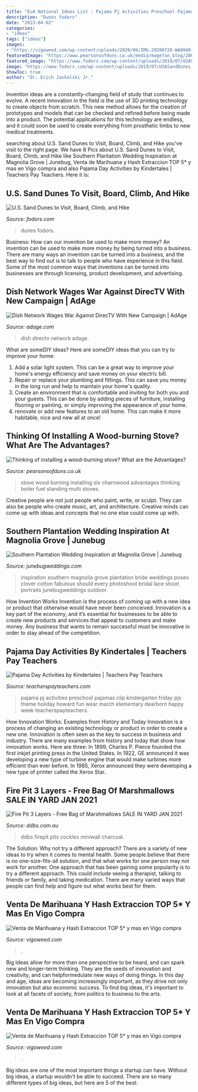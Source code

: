 ```yaml
---
title: "Eu4 National Ideas List : Pajama Pj Activities Preschool Pajamas Clip Kindergarten Friday Pjs Theme Holiday Howard Fun Wear March Elementary Dearborn Happy Week Teacherspayteachers"
description: "Dunes fodors"
date: "2023-04-02"
categories:
- "ideas"
tags: ["ideas"]
images:
- "https://vigoweed.com/wp-content/uploads/2020/09/IMG-20200728-WA0040-768x1024.jpg"
featuredImage: "https://www.pearsonsofduns.co.uk/media/magefan_blog/2005-06-17_09.34.05.jpg"
featured_image: "https://www.fodors.com/wp-content/uploads/2019/07/USASandDunes__HERO_iStock-934652468-1200x800.jpg"
image: "https://www.fodors.com/wp-content/uploads/2019/07/USASandDunes__HERO_iStock-934652468-1200x800.jpg"
ShowToc: true
author: "Dr. Erich Jaskolski Jr."
---
```



Invention ideas are a constantly-changing field of study that continues to evolve. A recent innovation in the field is the use of 3D printing technology to create objects from scratch. This new method allows for the creation of prototypes and models that can be checked and refined before being made into a product. The potential applications for this technology are endless, and it could soon be used to create everything from prosthetic limbs to new medical treatments.

	

		
searching about U.S. Sand Dunes to Visit, Board, Climb, and Hike you've visit to the right page. We have 8 Pics about U.S. Sand Dunes to Visit, Board, Climb, and Hike like Southern Plantation Wedding Inspiration at Magnolia Grove | Junebug, Venta de Marihuana y Hash Extraccion TOP 5* y mas en Vigo compra and also Pajama Day Activities by Kindertales | Teachers Pay Teachers. Here it is:
		
    
## U.S. Sand Dunes To Visit, Board, Climb, And Hike

<img loading=lazy src="https://www.fodors.com/wp-content/uploads/2019/07/USASandDunes__HERO_iStock-934652468-1200x800.jpg" onerror="this.onerror=null;this.src='https://tse3.mm.bing.net/th?id=OIP.Chu5IuGuWGxL9eMwufXRKgHaE8&amp;pid=15.1';" alt="U.S. Sand Dunes to Visit, Board, Climb, and Hike">

_Source: fodors.com_

>dunes fodors. 

	

Business: How can our invention be used to make more money?
An invention can be used to make more money by being turned into a business. There are many ways an invention can be turned into a business, and the best way to find out is to talk to people who have experience in this field. Some of the most common ways that inventions can be turned into businesses are through licensing, product development, and advertising.

    
## Dish Network Wages War Against DirecTV With New Campaign | AdAge

<img loading=lazy src="https://s3-prod.adage.com/s3fs-public/styles/800x600/public/dish-directv-020110.jpg" onerror="this.onerror=null;this.src='https://tse2.mm.bing.net/th?id=OIP.aIppKnGsZuWKXyfiFCGpHwHaFj&amp;pid=15.1';" alt="Dish Network Wages War Against DirecTV With New Campaign | AdAge">

_Source: adage.com_

>dish directv network adage. 

	

What are someDIY ideas?
Here are someDIY ideas that you can try to improve your home:
1. Add a solar light system. This can be a great way to improve your home's energy efficiency and save money on your electric bill.
2. Repair or replace your plumbing and fittings. This can save you money in the long run and help to maintain your home's quality.
3. Create an environment that is comfortable and inviting for both you and your guests. This can be done by adding pieces of furniture, installing flooring or painting, or simply improving the appearance of your home.
4. renovate or add new features to an old home. This can make it more habitable, nice and new all at once!

    
## Thinking Of Installing A Wood-burning Stove? What Are The Advantages?

<img loading=lazy src="https://www.pearsonsofduns.co.uk/media/magefan_blog/2005-06-17_09.34.05.jpg" onerror="this.onerror=null;this.src='https://tse3.mm.bing.net/th?id=OIP.KKiYDYzv1zexJXXn02taYwHaLv&amp;pid=15.1';" alt="Thinking of installing a wood-burning stove? What are the Advantages?">

_Source: pearsonsofduns.co.uk_

>stove wood burning installing slx charnwood advantages thinking boiler fuel standing multi stoves. 

	

Creative people are not just people who paint, write, or sculpt. They can also be people who create music, art, and architecture. Creative minds can come up with ideas and concepts that no one else could come up with.

    
## Southern Plantation Wedding Inspiration At Magnolia Grove | Junebug

<img loading=lazy src="http://junebugweddings.com/wedding-blog/wp-content/uploads/2015/12/Southern-Plantation-Wedding-Inspiration-at-Magnolia-Grove-Cotton-and-Clover-Photography-31-600x899.jpg" onerror="this.onerror=null;this.src='https://tse2.mm.bing.net/th?id=OIP.8lVXZQT---9xUHNr66e7-gHaLG&amp;pid=15.1';" alt="Southern Plantation Wedding Inspiration at Magnolia Grove | Junebug">

_Source: junebugweddings.com_

>inspiration southern magnolia grove plantation bride weddings poses clover cotton fabulous should every photoshoot bridal lace shoot portraits junebugweddings outdoor. 

	

How Invention Works
Invention is the process of coming up with a new idea or product that otherwise would have never been conceived. Innovation is a key part of the economy, and it’s essential for businesses to be able to create new products and services that appeal to customers and make money. Any business that wants to remain successful must be innovative in order to stay ahead of the competition.

    
## Pajama Day Activities By Kindertales | Teachers Pay Teachers

<img loading=lazy src="https://ecdn.teacherspayteachers.com/thumbitem/Pajama-Day-Activities-3178210-1500873632/original-3178210-1.jpg" onerror="this.onerror=null;this.src='https://tse4.mm.bing.net/th?id=OIP.XA7KD0rgOIXzyXNzMLAUXQAAAA&amp;pid=15.1';" alt="Pajama Day Activities by Kindertales | Teachers Pay Teachers">

_Source: teacherspayteachers.com_

>pajama pj activities preschool pajamas clip kindergarten friday pjs theme holiday howard fun wear march elementary dearborn happy week teacherspayteachers. 

	

How Innovation Works: Examples from History and Today
Innovation is a process of changing an existing technology or product in order to create a new one. Innovation is often seen as the key to success in business and industry. There are many examples from history and today that show how innovation works. Here are three: 
In 1899, Charles P. Pierce founded the first inkjet printing press in the United States.
In 1922, GE announced it was developing a new type of turbine engine that would make turbines more efficient than ever before. 
In 1985, Xerox announced they were developing a new type of printer called the Xerox Star.

    
## Fire Pit 3 Layers - Free Bag Of Marshmallows SALE IN YARD JAN 2021

<img loading=lazy src="https://www.ddbs.com.au/wp-content/uploads/2020/06/miniwall-firepit-oatmeal-charcoal-peter-scaled.jpg" onerror="this.onerror=null;this.src='https://tse2.mm.bing.net/th?id=OIP.Gj1LLh2QB9ZpZCBGnrUzigHaHL&amp;pid=15.1';" alt="Fire Pit 3 Layers - Free Bag of Marshmallows SALE IN YARD JAN 2021">

_Source: ddbs.com.au_

>ddbs firepit pits cockles miniwall charcoal. 

	

The Solution: Why not try a different approach?
There are a variety of new ideas to try when it comes to mental health. Some people believe that there is no one-size-fits-all solution, and that what works for one person may not work for another. One approach that has been gaining some popularity is to try a different approach. This could include seeing a therapist, talking to friends or family, and taking medication. There are many varied ways that people can find help and figure out what works best for them.

    
## Venta De Marihuana Y Hash Extraccion TOP 5* Y Mas En Vigo Compra

<img loading=lazy src="https://vigoweed.com/wp-content/uploads/2020/09/IMG-20200728-WA0040.jpg" onerror="this.onerror=null;this.src='https://tse2.mm.bing.net/th?id=OIP.pECiQiyUp9lH-A2BKW5X7QHaJ4&amp;pid=15.1';" alt="Venta de Marihuana y Hash Extraccion TOP 5* y mas en Vigo compra">

_Source: vigoweed.com_

>. 

	

Big Ideas allow for more than one perspective to be heard, and can spark new and longer-term thinking. They are the seeds of innovation and creativity, and can helpformedulate new ways of doing things. In this day and age, ideas are becoming increasingly important, as they drive not only innovation but also economic success. To find big ideas, it's important to look at all facets of society, from politics to business to the arts.

    
## Venta De Marihuana Y Hash Extraccion TOP 5* Y Mas En Vigo Compra

<img loading=lazy src="https://vigoweed.com/wp-content/uploads/2020/09/IMG-20200728-WA0040-768x1024.jpg" onerror="this.onerror=null;this.src='https://tse3.mm.bing.net/th?id=OIP.8q9LX4UQxnUPk7Gdj6gLkQHaJ4&amp;pid=15.1';" alt="Venta de Marihuana y Hash Extraccion TOP 5* y mas en Vigo compra">

_Source: vigoweed.com_

>. 

	

Big ideas are one of the most important things a startup can have. Without big ideas, a startup wouldn't be able to succeed. There are so many different types of big ideas, but here are 5 of the best: 


